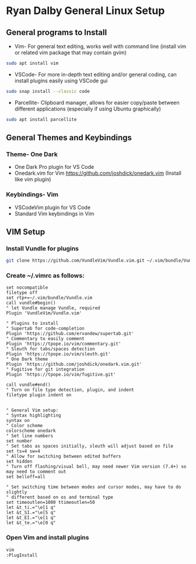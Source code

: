 # Ryan Dalby General Linux Setup

## General programs to Install
* Vim- For general text editing, works well with command line (install vim or related vim package that may contain gvim)
```bash
sudo apt install vim
```
* VSCode- For more in-depth text editing and/or general coding, can install plugins easily using VSCode gui
```bash
sudo snap install --classic code
```
* Parcellite- Clipboard manager, allows for easier copy/paste between different applications (especially if using Ubuntu graphically)
```bash
sudo apt install parcellite
```

## General Themes and Keybindings
### Theme- One Dark
* One Dark Pro plugin for VS Code
* Onedark.vim for Vim https://github.com/joshdick/onedark.vim (Install like vim plugin)
### Keybindings- Vim 
* VSCodeVim plugin for VS Code
* Standard Vim keybindings in Vim

## VIM Setup
### Install Vundle for plugins
```bash
git clone https://github.com/VundleVim/Vundle.vim.git ~/.vim/bundle/Vundle.vim
```
### Create ~/.vimrc as follows:
```vim
set nocompatible
filetype off
set rtp+=~/.vim/bundle/Vundle.vim
call vundle#begin()
" let Vundle manage Vundle, required
Plugin 'VundleVim/Vundle.vim'

" Plugins to install
" Supertab for code-completion
Plugin 'https://github.com/ervandew/supertab.git'
" Commentary to easily comment
Plugin 'https://tpope.io/vim/commentary.git'
" Sleuth for tabs/spaces detection
Plugin 'https://tpope.io/vim/sleuth.git'
" One Dark theme
Plugin 'https://github.com/joshdick/onedark.vim.git'
" Fugitive for git integration
Plugin 'https://tpope.io/vim/fugitive.git'

call vundle#end()
" Turn on file type detection, plugin, and indent
filetype plugin indent on


" General Vim setup:
" Syntax highlighting
syntax on
" Color scheme
colorscheme onedark
" Set line numbers
set number
" Set tabs as spaces initially, sleuth will adjust based on file
set ts=4 sw=4
" Allow for switching between edited buffers
set hidden
" Turn off flashing/visual bell, may need newer Vim version (7.4+) so may need to comment out
set belloff=all

" Set switching time between modes and cursor modes, may have to do slightly
" different based on os and terminal type
set timeoutlen=1000 ttimeoutlen=50
let &t_ti.="\e[1 q"
let &t_SI.="\e[5 q"
let &t_EI.="\e[1 q"
let &t_te.="\e[0 q"
```

### Open Vim and install plugins
```bash
vim
:PlugInstall
```

